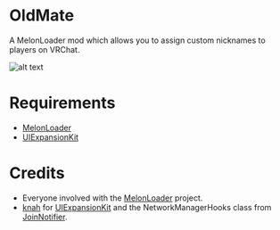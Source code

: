 # OldMate
A MelonLoader mod which allows you to assign custom nicknames to players on VRChat.

![alt text](https://i.imgur.com/wr1I7sY.png)

# Requirements
 - [MelonLoader](https://github.com/HerpDerpinstine/MelonLoader)
 - [UIExpansionKit](https://github.com/knah/VRCMods/tree/master/UIExpansionKit)
# Credits
 - Everyone involved with the [MelonLoader](https://github.com/HerpDerpinstine/MelonLoader) project.
 - [knah](https://github.com/knah) for [UIExpansionKit](https://github.com/knah/VRCMods/tree/master/UIExpansionKit) and the NetworkManagerHooks class from [JoinNotifier](https://github.com/knah/VRCMods/tree/master/JoinNotifier).